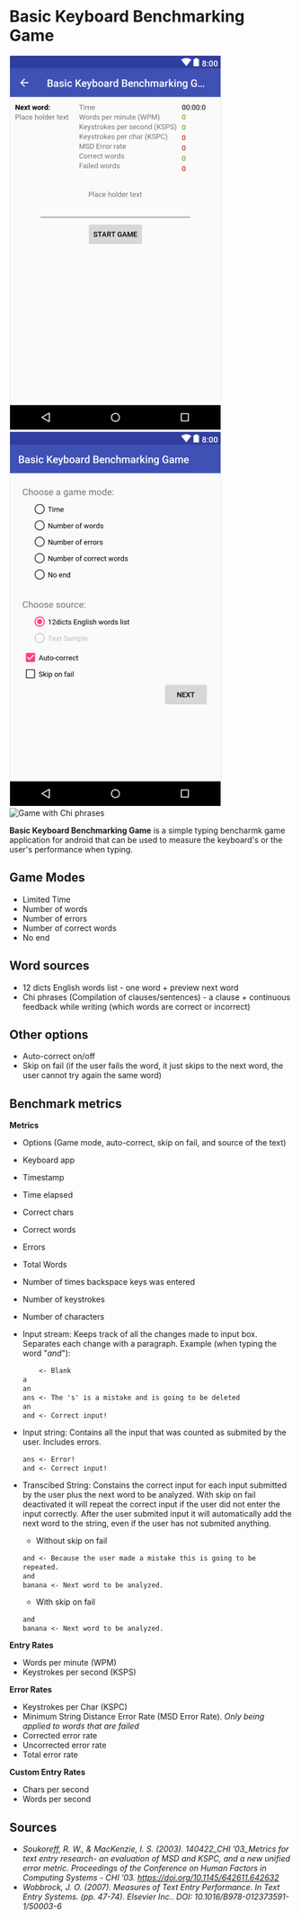 # Basic Keyboard Benchmarking Game


![Menu Activity](docs/screenshot2.png "Menu Activity")
![Game Activity](docs/screenshot1.png "App Activity")
![Game with Chi phrases](docs/screensho3.png "Game with Chi phrases")

__Basic Keyboard Benchmarking Game__ is a simple typing bencharmk game application for android that can be used to measure the keyboard's or the user's performance when typing.

## Game Modes
* Limited Time
* Number of words
* Number of errors
* Number of correct words
* No end

## Word sources
* 12 dicts English words list - one word + preview next word
* Chi phrases (Compilation of clauses/sentences) - a clause + continuous feedback while writing (which words are correct or incorrect)

## Other options
* Auto-correct on/off
* Skip on fail (if the user fails the word, it just skips to the next word, the user cannot try again the same word)

## Benchmark metrics
__Metrics__
* Options (Game mode, auto-correct, skip on fail, and source of the text)
* Keyboard app
* Timestamp
* Time elapsed
* Correct chars
* Correct words
* Errors
* Total Words
* Number of times backspace keys was entered
* Number of keystrokes
* Number of characters
* Input stream: Keeps track of all the changes made to input box. Separates each change with a paragraph. Example (when typing the word "_and_"):

    ```
        <- Blank                 
    a
    an
    ans <- The 's' is a mistake and is going to be deleted
    an
    and <- Correct input!
    ```
* Input string: Contains all the input that was counted as submited by the user. Includes errors. 
    ```
    ans <- Error! 
    and <- Correct input!
    ```
* Transcibed String: Constains the correct input for each input submitted by the user plus the next word to be analyzed. With skip on fail deactivated it will repeat the correct input if the user did not enter the input correctly. After the user submited input it will automatically add the next word to the string, even if the user has not submited anything.
    * Without skip on fail
    ```
    and <- Because the user made a mistake this is going to be repeated.  
    and 
    banana <- Next word to be analyzed.
    ```
    * With skip on fail
    ```
    and 
    banana <- Next word to be analyzed.
    ```

__Entry Rates__
* Words per minute (WPM)
* Keystrokes per second (KSPS)

__Error Rates__
* Keystrokes per Char (KSPC)
* Minimum String Distance Error Rate (MSD Error Rate). _Only being applied to words that are failed_
* Corrected error rate
* Uncorrected error rate
* Total error rate

__Custom Entry Rates__
* Chars per second
* Words per second

## Sources

* _Soukoreff, R. W., & MacKenzie, I. S. (2003). 140422_CHI ’03_Metrics for text entry research- an evaluation of MSD and KSPC, and a new unified error metric. Proceedings of the Conference on Human Factors in Computing Systems - CHI ’03. https://doi.org/10.1145/642611.642632_
* _Wobbrock, J. O. (2007). Measures of Text Entry Performance. In Text Entry Systems. (pp. 47-74). Elsevier Inc.. DOI: 10.1016/B978-012373591-1/50003-6_
